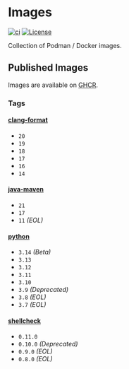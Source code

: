 # Images

[![ci](https://github.com/jhnc-oss/images/actions/workflows/ci.yml/badge.svg)](https://github.com/jhnc-oss/images/actions/workflows/ci.yml)
[![License](https://img.shields.io/badge/license-MIT-yellow.svg)](LICENSE)

Collection of Podman / Docker images.

## Published Images

Images are available on [GHCR](https://github.com/orgs/jhnc-oss/packages?repo_name=images).

### Tags

#### [clang-format](./clang-format/Dockerfile)

- `20`
- `19`
- `18`
- `17`
- `16`
- `14`

#### [java-maven](./java-maven/Dockerfile)

- `21`
- `17`
- `11` *(EOL)*

#### [python](./python/Dockerfile)

- `3.14` *(Beta)*
- `3.13`
- `3.12`
- `3.11`
- `3.10`
- `3.9` *(Deprecated)*
- `3.8` *(EOL)*
- `3.7` *(EOL)*

#### [shellcheck](./shellcheck/Dockerfile)

- `0.11.0`
- `0.10.0` *(Deprecated)*
- `0.9.0` *(EOL)*
- `0.8.0` *(EOL)*

